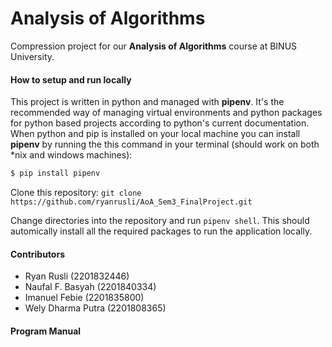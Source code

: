 # Analysis of Algorithms 

Compression project for our **Analysis of Algorithms** course at BINUS University.

#### How to setup and run locally
This project is written in python and managed with **pipenv**. It's the recommended way of managing virtual environments and python packages for python based projects according to python's current documentation. When python and pip is installed on your local machine you can install **pipenv** by running the this command in your terminal (should work on both *nix and windows machines):

```bash
$ pip install pipenv
```

Clone this repository: `git clone https://github.com/ryanrusli/AoA_Sem3_FinalProject.git`

Change directories into the repository and run `pipenv shell`. This should automically install all the required packages to run the application locally.

#### Contributors
- Ryan Rusli (2201832446)
- Naufal F. Basyah (2201840334)
- Imanuel Febie (2201835800)
- Wely Dharma Putra (2201808365)

#### Program Manual


